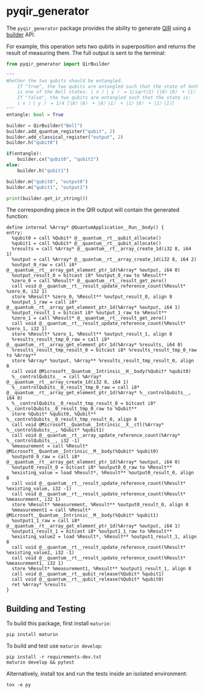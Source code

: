 # pyqir_generator

The `pyqir_generator` package provides the ability to generate [QIR](https://github.com/microsoft/qsharp-language/tree/main/Specifications/QIR#quantum-intermediate-representation-qir) using a [builder](https://en.wikipedia.org/wiki/Builder_pattern) API.

For example, this operation sets two qubits in superposition and returns the result of 
measuring them. The full output is sent to the terminal:

```python
from pyqir_generator import QirBuilder

"""
Whether the two qubits should be entangled.
    If "true", the two qubits are entangled such that the state of both
    is one of the Bell states: | x 〉| y 〉 = 1/sqrt(2) [|0〉|0〉 + |1〉|1〉]
    If "false", the two qubits are entangled such that the state is:
    | x 〉| y 〉 = 1/4 [|0〉|0〉 + |0〉|1〉 + |1〉|0〉 + |1〉|1〉]
"""
entangle: bool = True

builder = QirBuilder("Bell")
builder.add_quantum_register("qubit", 2)
builder.add_classical_register("output", 2)
builder.h("qubit0")

if(entangle):
    builder.cx("qubit0", "qubit1")
else:
    builder.h("qubit1")

builder.m("qubit0", "output0")
builder.m("qubit1", "output1")

print(builder.get_ir_string())
```

The corresponding piece in the QIR output will contain the generated function:

```
define internal %Array* @QuantumApplication__Run__body() {
entry:
  %qubit0 = call %Qubit* @__quantum__rt__qubit_allocate()
  %qubit1 = call %Qubit* @__quantum__rt__qubit_allocate()
  %results = call %Array* @__quantum__rt__array_create_1d(i32 8, i64 1)
  %output = call %Array* @__quantum__rt__array_create_1d(i32 8, i64 2)
  %output_0_raw = call i8* @__quantum__rt__array_get_element_ptr_1d(%Array* %output, i64 0)
  %output_result_0 = bitcast i8* %output_0_raw to %Result**
  %zero_0 = call %Result* @__quantum__rt__result_get_zero()
  call void @__quantum__rt__result_update_reference_count(%Result* %zero_0, i32 1)
  store %Result* %zero_0, %Result** %output_result_0, align 8
  %output_1_raw = call i8* @__quantum__rt__array_get_element_ptr_1d(%Array* %output, i64 1)
  %output_result_1 = bitcast i8* %output_1_raw to %Result**
  %zero_1 = call %Result* @__quantum__rt__result_get_zero()
  call void @__quantum__rt__result_update_reference_count(%Result* %zero_1, i32 1)
  store %Result* %zero_1, %Result** %output_result_1, align 8
  %results_result_tmp_0_raw = call i8* @__quantum__rt__array_get_element_ptr_1d(%Array* %results, i64 0)
  %results_result_tmp_result_0 = bitcast i8* %results_result_tmp_0_raw to %Array**
  store %Array* %output, %Array** %results_result_tmp_result_0, align 8
  call void @Microsoft__Quantum__Intrinsic__H__body(%Qubit* %qubit0)
  %__controlQubits__ = call %Array* @__quantum__rt__array_create_1d(i32 8, i64 1)
  %__controlQubits__0_result_tmp_0_raw = call i8* @__quantum__rt__array_get_element_ptr_1d(%Array* %__controlQubits__, i64 0)
  %__controlQubits__0_result_tmp_result_0 = bitcast i8* %__controlQubits__0_result_tmp_0_raw to %Qubit**
  store %Qubit* %qubit0, %Qubit** %__controlQubits__0_result_tmp_result_0, align 8
  call void @Microsoft__Quantum__Intrinsic__X__ctl(%Array* %__controlQubits__, %Qubit* %qubit1)
  call void @__quantum__rt__array_update_reference_count(%Array* %__controlQubits__, i32 -1)
  %measurement = call %Result* @Microsoft__Quantum__Intrinsic__M__body(%Qubit* %qubit0)
  %output0_0_raw = call i8* @__quantum__rt__array_get_element_ptr_1d(%Array* %output, i64 0)
  %output0_result_0 = bitcast i8* %output0_0_raw to %Result**
  %existing_value = load %Result*, %Result** %output0_result_0, align 8
  call void @__quantum__rt__result_update_reference_count(%Result* %existing_value, i32 -1)
  call void @__quantum__rt__result_update_reference_count(%Result* %measurement, i32 1)
  store %Result* %measurement, %Result** %output0_result_0, align 8
  %measurement1 = call %Result* @Microsoft__Quantum__Intrinsic__M__body(%Qubit* %qubit1)
  %output1_1_raw = call i8* @__quantum__rt__array_get_element_ptr_1d(%Array* %output, i64 1)
  %output1_result_1 = bitcast i8* %output1_1_raw to %Result**
  %existing_value2 = load %Result*, %Result** %output1_result_1, align 8
  call void @__quantum__rt__result_update_reference_count(%Result* %existing_value2, i32 -1)
  call void @__quantum__rt__result_update_reference_count(%Result* %measurement1, i32 1)
  store %Result* %measurement1, %Result** %output1_result_1, align 8
  call void @__quantum__rt__qubit_release(%Qubit* %qubit1)
  call void @__quantum__rt__qubit_release(%Qubit* %qubit0)
  ret %Array* %results
}
```

## Building and Testing

To build this package, first install `maturin`:

```shell
pip install maturin
```

To build and test use `maturin develop`:

```shell
pip install -r requirements-dev.txt
maturin develop && pytest
```

Alternatively, install tox and run the tests inside an isolated environment:

```shell
tox -e py
```